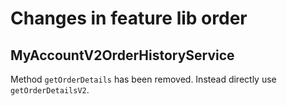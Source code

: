 # Changes in feature lib order

## MyAccountV2OrderHistoryService

Method `getOrderDetails` has been removed. Instead directly use `getOrderDetailsV2`.
